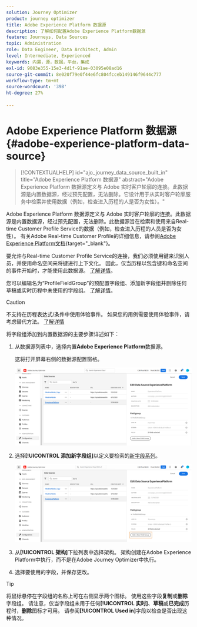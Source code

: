 ```yaml
---
solution: Journey Optimizer
product: journey optimizer
title: Adobe Experience Platform 数据源
description: 了解如何配置Adobe Experience Platform数据源
feature: Journeys, Data Sources
topic: Administration
role: Data Engineer, Data Architect, Admin
level: Intermediate, Experienced
keywords: 内置，源，数据，平台，集成
exl-id: 9083e355-15e3-4d1f-91ae-03095e08ad16
source-git-commit: 8e020f79e0f44e6fc804fcceb149146f9644c777
workflow-type: tm+mt
source-wordcount: '398'
ht-degree: 27%

---
```


# Adobe Experience Platform 数据源 {#adobe-experience-platform-data-source}

>[!CONTEXTUALHELP]
>id="ajo_journey_data_source_built_in"
>title="Adobe Experience Platform 数据源"
>abstract="Adobe Experience Platform 数据源定义与 Adobe 实时客户轮廓的连接。此数据源是内置数据源，经过预先配置，无法删除。它设计用于从实时客户轮廓服务中检索并使用数据（例如，检查进入历程的人是否为女性）。"

Adobe Experience Platform 数据源定义与 Adobe 实时客户轮廓的连接。此数据源是内置数据源，经过预先配置，无法删除。此数据源旨在检索和使用来自Real-time Customer Profile Service的数据（例如，检查进入历程的人员是否为女性）。 有关Adobe Real-time Customer Profile的详细信息，请参阅[Adobe Experience Platform文档](https://experienceleague.adobe.com/docs/experience-platform/profile/home.html?lang=zh-Hans){target="_blank"}。

要允许与Real-time Customer Profile Service的连接，我们必须使用键来识别人员，并使用命名空间来将键进行上下文化。 因此，仅当历程以包含键和命名空间的事件开始时，才能使用此数据源。 [了解详情](../building-journeys/journey.md)。

您可以编辑名为“ProfileFieldGroup”的预配置字段组、添加新字段组并删除任何草稿或实时历程中未使用的字段组。 [了解详情](../datasource/configure-data-sources.md#define-field-groups)。


>[!CAUTION]
>
>不支持在历程表达式/条件中使用体验事件。 如果您的用例需要使用体验事件，请考虑替代方法。 [了解详情](../building-journeys/exp-event-lookup.md)


将字段组添加到内置数据源的主要步骤详述如下：

1. 从数据源列表中，选择内置&#x200B;**Adobe Experience Platform**&#x200B;数据源。

   这将打开屏幕右侧的数据源配置窗格。

   ![](assets/journey23.png)

1. 选择&#x200B;**[!UICONTROL 添加新字段组]**&#x200B;以定义要检索的[新字段系列](../datasource/configure-data-sources.md#define-field-groups)。

   ![](assets/journey24.png)

1. 从&#x200B;**[!UICONTROL 架构]**&#x200B;下拉列表中选择架构。 架构创建在Adobe Experience Platform中执行，而不是在Adobe Journey Optimizer中执行。
1. 选择要使用的字段，并保存更改。


>[!TIP]
>
>将鼠标悬停在字段组的名称上可在右侧显示两个图标。 使用这些字段&#x200B;**复制**&#x200B;或&#x200B;**删除**&#x200B;字段组。 请注意，仅当字段组未用于任何&#x200B;**[!UICONTROL 实时]**、**草稿**&#x200B;或&#x200B;**已完成**&#x200B;历程时，**删除**&#x200B;图标才可用。 请参阅&#x200B;**[!UICONTROL Used in]**&#x200B;字段以检查是否出现这种情况。
